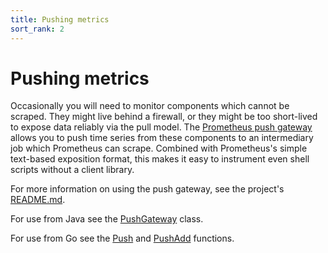 ```yaml
---
title: Pushing metrics
sort_rank: 2
---
```


# Pushing metrics

Occasionally you will need to monitor components which cannot be scraped. They
might live behind a firewall, or they might be too short-lived to expose data
reliably via the pull model. The
[Prometheus push gateway](https://github.com/prometheus/pushgateway) allows you to push
time series from these components to an intermediary job which Prometheus can
scrape. Combined with Prometheus's simple text-based exposition format, this
makes it easy to instrument even shell scripts without a client library.

For more information on using the push gateway, see the project's
[README.md](https://github.com/prometheus/pushgateway/blob/master/README.md).

For use from Java see the
[PushGateway](http://prometheus.github.io/client_java/io/prometheus/client/exporter/PushGateway.html)
class.

For use from Go see the [Push](http://godoc.org/github.com/prometheus/client_golang/prometheus#Push) and [PushAdd](http://godoc.org/github.com/prometheus/client_golang/prometheus#PushAdd) functions.
